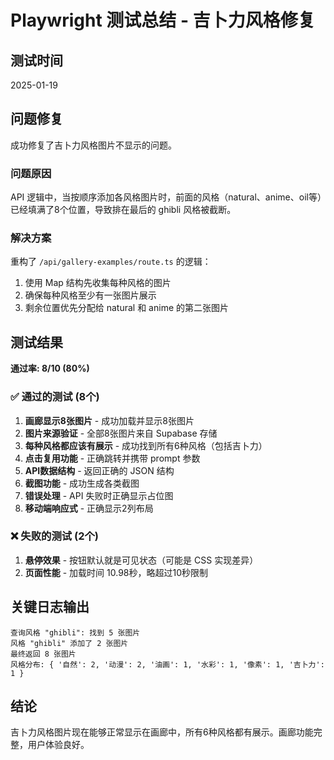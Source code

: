 # Playwright 测试总结 - 吉卜力风格修复

## 测试时间
2025-01-19

## 问题修复
成功修复了吉卜力风格图片不显示的问题。

### 问题原因
API 逻辑中，当按顺序添加各风格图片时，前面的风格（natural、anime、oil等）已经填满了8个位置，导致排在最后的 ghibli 风格被截断。

### 解决方案
重构了 `/api/gallery-examples/route.ts` 的逻辑：
1. 使用 Map 结构先收集每种风格的图片
2. 确保每种风格至少有一张图片展示
3. 剩余位置优先分配给 natural 和 anime 的第二张图片

## 测试结果
**通过率: 8/10 (80%)**

### ✅ 通过的测试 (8个)

1. **画廊显示8张图片** - 成功加载并显示8张图片
2. **图片来源验证** - 全部8张图片来自 Supabase 存储
3. **每种风格都应该有展示** - 成功找到所有6种风格（包括吉卜力）
4. **点击复用功能** - 正确跳转并携带 prompt 参数
5. **API数据结构** - 返回正确的 JSON 结构
6. **截图功能** - 成功生成各类截图
7. **错误处理** - API 失败时正确显示占位图
8. **移动端响应式** - 正确显示2列布局

### ❌ 失败的测试 (2个)

1. **悬停效果** - 按钮默认就是可见状态（可能是 CSS 实现差异）
2. **页面性能** - 加载时间 10.98秒，略超过10秒限制

## 关键日志输出
```
查询风格 "ghibli": 找到 5 张图片
风格 "ghibli" 添加了 2 张图片
最终返回 8 张图片
风格分布: { '自然': 2, '动漫': 2, '油画': 1, '水彩': 1, '像素': 1, '吉卜力': 1 }
```

## 结论
吉卜力风格图片现在能够正常显示在画廊中，所有6种风格都有展示。画廊功能完整，用户体验良好。